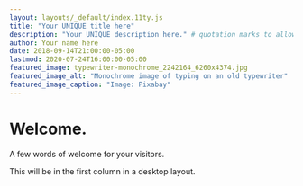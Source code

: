 ```yaml
---
layout: layouts/_default/index.11ty.js
title: "Your UNIQUE title here"
description: "Your UNIQUE description here." # quotation marks to allow colons where used
author: Your name here
date: 2018-09-14T21:00:00-05:00
lastmod: 2020-07-24T16:00:00-05:00
featured_image: typewriter-monochrome_2242164_6260x4374.jpg
featured_image_alt: "Monochrome image of typing on an old typewriter"
featured_image_caption: "Image: Pixabay"
---
```


# Welcome.

A few words of welcome for your visitors.

This will be in the first column in a desktop layout.